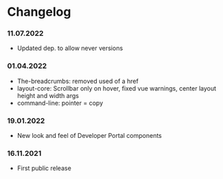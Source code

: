 Changelog
===

### 11.07.2022
- Updated dep. to allow never versions

### 01.04.2022
- The-breadcrumbs: removed used of a href
- layout-core: Scrollbar only on hover, fixed vue warnings, center layout height and width args
- command-line: pointer = copy

### 19.01.2022
- New look and feel of Developer Portal components

### 16.11.2021
- First public release